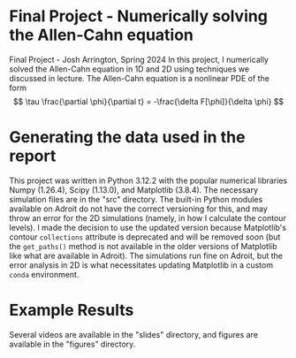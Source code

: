 # Final Project - Numerically solving the Allen-Cahn equation
Final Project - Josh Arrington, Spring 2024
In this project, I numerically solved the Allen-Cahn equation in 1D and 2D using techniques we discussed in lecture.
The Allen-Cahn equation is a nonlinear PDE of the form $$ \tau \frac{\partial \phi}{\partial t} = -\frac{\delta F[\phi]}{\delta \phi} $$

# Generating the data used in the report
This project was written in Python 3.12.2 with the popular numerical libraries Numpy (1.26.4), Scipy (1.13.0), and Matplotlib (3.8.4). The necessary simulation files are in the "src" directory.
The built-in Python modules available on Adroit do not have the correct versioning for this, and may throw an error for the 2D simulations (namely, in how I calculate the contour levels). 
I made the decision to use the updated version because Matplotlib's contour `collections` attribute is deprecated and will be removed soon (but the `get_paths()` method is not available in the older versions of Matplotlib like what are available in Adroit).
The simulations run fine on Adroit, but the error analysis in 2D is what necessitates updating Matplotlib in a custom `conda` environment.

# Example Results
Several videos are available in the "slides" directory, and figures are available in the "figures" directory.
